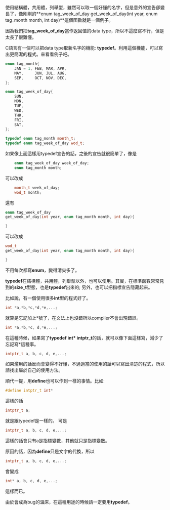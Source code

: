 使用結構體，共用體，列舉型，雖然可以取一個好懂的名字，但是意外的宣告卻變長了，像剛剛的**enum tag_week_of_day get_week_of_day(int year, enum tag_month month, int day)**這個函數就是一個例子。

因為我們把**tag_week_of_day**當作返回值的data type，所以不這麼寫不行，但是太長了很難懂。

C語言有一個可以把data type取新名字的機能: **typedef**。利用這個機能，可以寫出更簡潔的程式。來看看例子吧。

```cpp
enum tag_month{
	JAN = 1, FEB, MAR, APR,
	MAY,     JUN, JUL, AUG,
	SEP,     OCT, NOV, DEC,
};

enum tag_week_of_day{
	SUN,
	MON,
	TUE,
	WED,
	THR,
	FRI,
	SAT,
};

typedef enum tag_month month_t;
typedef enum tag_week_of_day wod_t;
```
如果像上面這樣用typedef宣告的話，之後的宣告就很簡單了，像是
```cpp
	enum tag_week_of_day week_of_day;
	enum tag_month month;
```
可以改成
```cpp
	month_t week_of_day;
	wod_t month;
```
還有
```cpp
enum tag_week_of_day 
get_week_of_day(int year, enum tag_month month, int day){

}
```
可以改成
```cpp
wod_t
get_week_of_day(int year, enum tag_month month, int day){

}
```
不用每次都寫**enum**，變得清爽多了。

**typedef**在結構體，共用體，列舉型以外，也可以使用。其實，在標準函數常常見到的**size_t**型態，也是**typedef**出來的; 另外，也可以把指標宣告隱藏起來。

比如說，有一個使用很多**int**型的程式好了。

```cpp
int *a,*b,*c,*d,*e,...;
```
就算是忘記加上*號了，在文法上也沒錯所以compiler不會出現錯誤。
```cpp
int *a,*b,*c, d,*e,...;
```
在這種時候，如果寫了**typedef int* intptr_t**的話，就可以像下面這樣寫，減少了忘記寫*這種事。

```cpp
intptr_t a, b, c, d, e,...;
```
如果濫用的話反而會變得不好懂，不過適當的使用的話可以寫出清楚的程式，所以請找出屬於自己的使用方法。

順代一提，用**define**也可以作到一樣的事情。比如:

```cpp
#define intptr_t int*
```
這樣的話
```cpp
intptr_t a;
```
就是跟typedef是一樣的。
可是
```cpp
intptr_t a, b, c, d, e,...;
```
這樣的話會只有a是指標變數，其他就只是指標變數。

原因的話，因為**define**只是文字的代換，所以
```cpp
intptr_t a, b, c, d, e,...;
```
會變成
```cpp
int* a, b, c, d, e,...;
```
這樣而已。

由於會成為bug的溫床，在這種用途的時候請一定要用**typedef**。